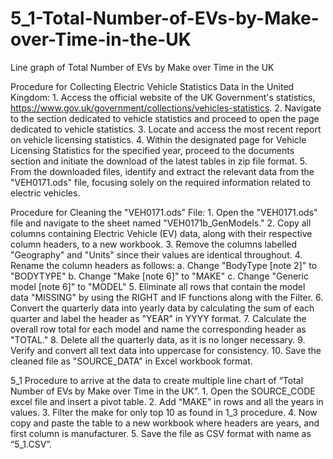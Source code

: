 # 5_1-Total-Number-of-EVs-by-Make-over-Time-in-the-UK
Line graph of Total Number of EVs by Make over Time in the UK

Procedure for Collecting Electric Vehicle Statistics Data in the United Kingdom:
      1.	Access the official website of the UK Government's statistics, https://www.gov.uk/government/collections/vehicles-statistics.
      2.	Navigate to the section dedicated to vehicle statistics and proceed to open the page dedicated to vehicle statistics.
      3.	Locate and access the most recent report on vehicle licensing statistics.
      4.	Within the designated page for Vehicle Licensing Statistics for the specified year, proceed to the documents section and initiate the download of the latest tables in zip file format.
      5.	From the downloaded files, identify and extract the relevant data from the "VEH0171.ods" file, focusing solely on the required information related to electric vehicles.

Procedure for Cleaning the "VEH0171.ods" File:
      1.	Open the "VEH0171.ods" file and navigate to the sheet named "VEH0171b_GenModels."
      2.	Copy all columns containing Electric Vehicle (EV) data, along with their respective column headers, to a new workbook.
      3.	Remove the columns labelled "Geography" and "Units" since their values are identical throughout.
      4.	Rename the column headers as follows:
            a.	Change "BodyType [note 2]" to "BODYTYPE"
            b.	Change "Make [note 6]" to "MAKE"
            c.	Change "Generic model [note 6]" to "MODEL"
      5.	Eliminate all rows that contain the model data "MISSING" by using the RIGHT and IF functions along with the Filter.
      6.	Convert the quarterly data into yearly data by calculating the sum of each quarter and label the header as "YEAR" in YYYY format.
      7.	Calculate the overall row total for each model and name the corresponding header as "TOTAL."
      8.	Delete all the quarterly data, as it is no longer necessary.
      9.	Verify and convert all text data into uppercase for consistency.
      10.	Save the cleaned file as "SOURCE_DATA" in Excel workbook format.

5_1 Procedure to arrive at the data to create multiple line chart of “Total Number of EVs by Make over Time in the UK”.
      1.	Open the SOURCE_CODE excel file and insert a pivot table.
      2.	Add “MAKE” in rows and all the years in values.
      3.	Filter the make for only top 10 as found in 1_3 procedure.
      4.	Now copy and paste the table to a new workbook where headers are years, and first column is manufacturer.
      5.	Save the file as CSV format with name as “5_1.CSV”.
 
